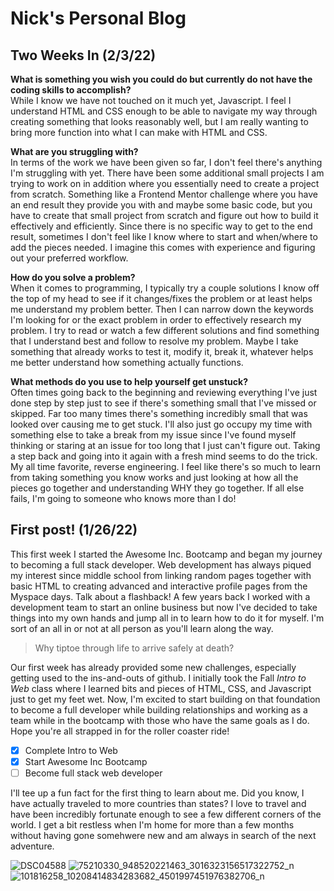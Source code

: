 # Nick's Personal Blog

## Two Weeks In (2/3/22)

**What is something you wish you could do but currently do not have the coding skills to accomplish?**
<br>
While I know we have not touched on it much yet, Javascript. I feel I understand HTML and CSS enough to be able to navigate my way through creating something that looks reasonably well, but I am really wanting to bring more function into what I can make with HTML and CSS.

**What are you struggling with?**
<br>
In terms of the work we have been given so far, I don't feel there's anything I'm struggling with yet. There have been some additional small projects I am trying to work on in addition where you essentially need to create a project from scratch. Something like a Frontend Mentor challenge where you have an end result they provide you with and maybe some basic code, but you have to create that small project from scratch and figure out how to build it effectively and efficiently. Since there is no specific way to get to the end result, sometimes I don't feel like I know where to start and when/where to add the pieces needed. I imagine this comes with experience and figuring out your preferred workflow.

**How do you solve a problem?**
<br>
When it comes to programming, I typically try a couple solutions I know off the top of my head to see if it changes/fixes the problem or at least helps me understand my problem better. Then I can narrow down the keywords I'm looking for or the exact problem in order to effectively research my problem. I try to read or watch a few different solutions and find something that I understand best and follow to resolve my problem. Maybe I take something that already works to test it, modify it, break it, whatever helps me better understand how something actually functions.

**What methods do you use to help yourself get unstuck?**
<br>
Often times going back to the beginning and reviewing everything I've just done step by step just to see if there's something small that I've missed or skipped. Far too many times there's something incredibly small that was looked over causing me to get stuck. I'll also just go occupy my time with something else to take a break from my issue since I've found myself thinking or staring at an issue for too long that I just can't figure out. Taking a step back and going into it again with a fresh mind seems to do the trick. My all time favorite, reverse engineering. I feel like there's so much to learn from taking something you know works and just looking at how all the pieces go together and understanding WHY they go together. If all else fails, I'm going to someone who knows more than I do!

## First post! (1/26/22)
This first week I started the Awesome Inc. Bootcamp and began my journey to becoming a full stack developer. Web development has always piqued my interest since middle school from  linking random pages together with basic HTML to creating advanced and interactive profile pages from the Myspace days. Talk about a flashback! A few years back I worked with a development team to start an online business but now I've decided to take things into my own hands and jump all in to learn how to do it for myself. I'm sort of an all in or not at all person as you'll learn along the way.

>Why tiptoe through life to arrive safely at death?

Our first week has already provided some new challenges, especially getting used to the ins-and-outs of github. I initially took the Fall *Intro to Web* class where I learned bits and pieces of HTML, CSS, and Javascript just to get my feet wet. Now, I'm excited to start building on that foundation to become a full developer while building relationships and working as a team while in the bootcamp with those who have the same goals as I do. Hope you're all strapped in for the roller coaster ride!

- [x] Complete Intro to Web
- [x] Start Awesome Inc Bootcamp
- [ ] Become full stack web developer

I'll tee up a fun fact for the first thing to learn about me. Did you know, I have actually traveled to more countries than states? I love to travel and have been incredibly fortunate enough to see a few different corners of the world. I get a bit restless when I'm home for more than a few months without having gone somehwere new and am always in search of the next adventure.

![DSC04588](https://user-images.githubusercontent.com/91640914/151488429-e4553d21-3d6f-4991-9585-a013332a87cc.JPG)
![75210330_948520221463_3016323156517322752_n](https://user-images.githubusercontent.com/91640914/151491170-c35f6705-9680-48b3-865c-36fa237420c0.jpg)
![101816258_10208414834283682_4501997451976382706_n](https://user-images.githubusercontent.com/91640914/151491597-33917e9d-72a1-4c36-b051-0a8d265159eb.jpg)
